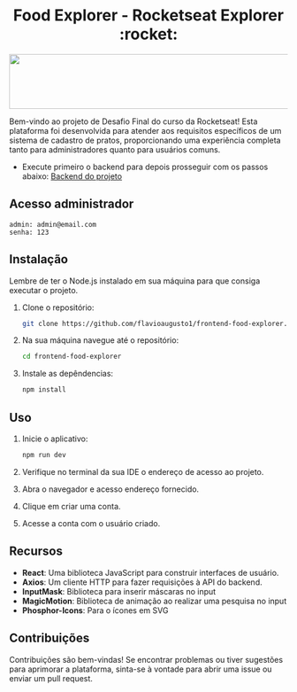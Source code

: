<p align="center">
  <h1 align="center">Food Explorer - Rocketseat Explorer :rocket:</h1>
</p>

<p align="center">
  <img width="550" height="99" src="https://user-images.githubusercontent.com/106932234/204160165-1936c0db-539f-4a11-bf5e-1f3d3f789896.png">
</p>

Bem-vindo ao projeto de Desafio Final do curso da Rocketseat! Esta plataforma foi desenvolvida para atender aos requisitos específicos de um sistema de cadastro de pratos, proporcionando uma experiência completa tanto para administradores quanto para usuários comuns.

- Execute primeiro o backend para depois prosseguir com os passos abaixo:
[Backend do projeto](https://github.com/flavioaugusto1/backend-food-explorer)


## Acesso administrador
    
    admin: admin@email.com
    senha: 123


## Instalação

Lembre de ter o Node.js instalado em sua máquina para que consiga executar o projeto.

1. Clone o repositório:

   ```bash
   git clone https://github.com/flavioaugusto1/frontend-food-explorer.git

2. Na sua máquina navegue até o repositório:

   ```bash
   cd frontend-food-explorer

3. Instale as depêndencias:

   ```bash
   npm install

## Uso
1. Inicie o aplicativo:

   ```bash
   npm run dev

2. Verifique no terminal da sua IDE o endereço de acesso ao projeto.
3. Abra o navegador e acesso endereço fornecido.
4. Clique em criar uma conta.
5. Acesse a conta com o usuário criado.

## Recursos

- **React**: Uma biblioteca JavaScript para construir interfaces de usuário.
- **Axios**: Um cliente HTTP para fazer requisições à API do backend.
- **InputMask**: Biblioteca para inserir máscaras no input
- **MagicMotion**: Biblioteca de animação ao realizar uma pesquisa no input
- **Phosphor-Icons**: Para o ícones em SVG

## Contribuições
Contribuições são bem-vindas! Se encontrar problemas ou tiver sugestões para aprimorar a plataforma, sinta-se à vontade para abrir uma issue ou enviar um pull request.
